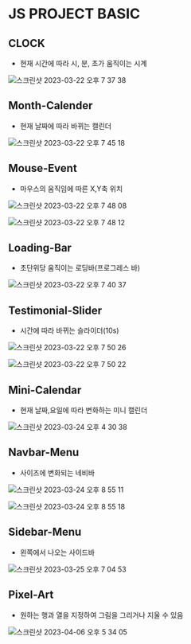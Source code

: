 # JS PROJECT BASIC

## CLOCK 
- 현재 시간에 따라 시, 분, 초가 움직이는 시계 


![스크린샷 2023-03-22 오후 7 37 38](https://user-images.githubusercontent.com/109942640/226877803-c2df9a0c-2913-499c-9484-ac3d91582b45.png)



## Month-Calender 
- 현재 날짜에 따라 바뀌는 캘린더 


![스크린샷 2023-03-22 오후 7 45 18](https://user-images.githubusercontent.com/109942640/226880119-7990e056-d182-4d82-9c34-37b2ae50c4c5.png)



## Mouse-Event
- 마우스의 움직임에 따른 X,Y축 위치


![스크린샷 2023-03-22 오후 7 48 08](https://user-images.githubusercontent.com/109942640/226880821-a7bf83c4-af2e-4663-9cd3-4091615c4b73.png)



![스크린샷 2023-03-22 오후 7 48 12](https://user-images.githubusercontent.com/109942640/226880870-6a918a48-d553-490c-9771-2f52eb499e1b.png)



## Loading-Bar
- 초단위당 움직이는 로딩바(프로그레스 바)


![스크린샷 2023-03-22 오후 7 40 37](https://user-images.githubusercontent.com/109942640/226878434-c2b50778-5e4a-47e3-ba7e-e07233386c0e.png)



## Testimonial-Slider
- 시간에 따라 바뀌는 슬라이더(10s)


![스크린샷 2023-03-22 오후 7 50 26](https://user-images.githubusercontent.com/109942640/226881309-a0417c8c-294e-46fd-b56c-e0424ac47d81.png)


![스크린샷 2023-03-22 오후 7 50 22](https://user-images.githubusercontent.com/109942640/226881346-86565ca8-8abd-429b-93e8-c59ddc81ebd2.png)


## Mini-Calendar 
- 현재 날짜,요일에 따라 변화하는 미니 캘린더 

![스크린샷 2023-03-24 오후 4 30 38](https://user-images.githubusercontent.com/109942640/227454170-ad3e7f61-6f45-496b-a25c-bfa0f053b72f.png)


## Navbar-Menu
- 사이즈에 변화되는 네비바

![스크린샷 2023-03-24 오후 8 55 11](https://user-images.githubusercontent.com/109942640/227514994-e121f26e-daeb-4032-9253-2be099a43491.png)

![스크린샷 2023-03-24 오후 8 55 18](https://user-images.githubusercontent.com/109942640/227515006-15a443dc-c2ef-49c9-aab5-5bd52a37af6d.png)


## Sidebar-Menu
- 왼쪽에서 나오는 사이드바

![스크린샷 2023-03-25 오후 7 04 53](https://user-images.githubusercontent.com/109942640/227710703-6c5d38f2-b255-43b0-b77f-9e2a76840b89.png)

## Pixel-Art
- 원하는 행과 열을 지정하여 그림을 그리거나 지울 수 있음 


![스크린샷 2023-04-06 오후 5 34 05](https://user-images.githubusercontent.com/109942640/230321734-507b8cd9-3d62-46f5-870e-98cb06b84701.png)

